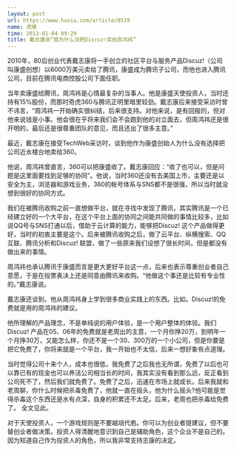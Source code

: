 ```yaml
---
layout: post
url: https://www.huxiu.com/article/8519
name: 虎嗅
time: 2013-01-04 09:29
title: 戴志康说“我为什么没把Discuz!卖给周鸿祎”
---
```

2010年，80后创业代表戴志康将一手创立的社区平台与服务产品Discuz!（公司叫康盛创想）以6000万美元卖给了腾讯，康盛成为腾讯子公司，而他也进入腾讯公司，目前在腾讯电商控股公司下面任职。

当年卖康盛给腾讯，周鸿祎是心情最复杂的当事人。他是康盛天使投资人，当时还持有15%股份，而那时奇虎360与腾讯正明里暗里较劲。戴志康后来接受采访时曾不讳言，“周鸿祎一开始确实很纠结，后来很支持。对他来说，是有回报的，但对他来说钱是小事。他会很在乎将来我们会不会跑到他的对立面去，但周鸿祎还是很开明的，最后还是很尊重团队的意见，而且还出了很多主意。”

最近，戴志康在接受TechWeb采访时，谈到他作为康盛创始人为什么没有选择把公司近水楼台地卖给360。

他说，周鸿祎曾直言，360可以把康盛收了。戴志康回应：“收了也可以，但是问题是这里面要找到足够的协同”。他说，当时360还没有去美国上市，主要还是以安全为主，浏览器和游戏业务，360的帐号体系与SNS都不是很强，所以当时就没想到很好的协同方式。

我们在被腾讯收购之前一直想做平台，就在寻找中发现了腾讯，其实腾讯是一个已经建立好的一个大平台，在这个平台上面的协同之间能共同做的事情比较多，比如说QQ号与SNS打通以后，借助于云计算的能力，能够把Discuz! 这个产品做得更好，当时的初衷主要是这个。后来被腾讯收购之后，做了云平台、纵横搜索、QQ互联、腾讯分析和Discuz! 联盟，做了一些原来我们设想了很长时间，但是都没有做出来的事情。

周鸿祎也承认腾讯于康盛而言是更大更好平台这一点，后来也表示尊重创业者自己意愿，于是在投票表决上还是同意由腾讯来收购。“他做这个事还是比较有专业性的。”戴志康说。

戴志康还谈到，他从周鸿祎身上学到很多商业实践上的东西。比如，Discuz!的免费就是用的周鸿祎的建议。

他所理解的产品理念，不是单纯说的用户体验，是一个用户整体的体验。我们Discuz! 产品在05、06年的免费就是老周出的主意，一个月你挣20万，到明年一个月挣30万，又能怎么样，你还不是一个30、300万的一个小公司，但是你要是把它免费了，你将来就是一个平台，我一开始也不太信，后来一想好象有点道理。

当时觉得公司十来个人，成本也很低，我免费了之后我也无所谓，免费了以后也可以靠已有的现金也可以养活公司相当长的时间，我其实没有看到那么远，反正看到公司死不了，然后我们就免费了。免费了之后，迅速在市场上就成长。后来我就和老周聊，你什么时候把杀毒免费了，他就一直在摇头，他为什么摇头?他可能是觉得杀毒这个东西还是水有点深，自身的积累还不太足。后来，老周也把杀毒给免费了。 全文见此。

对于天使投资人，一个游戏规则是不要越俎代庖。你可以为创业者提建议，但不要替创业者做决策。投资人得清醒地意识到自己是辅助角色，这个企业不是自己的。因为知道自己作为投资人的角色，所以我非常支持志康的决定。

